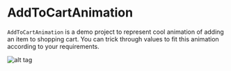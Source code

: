 # AddToCartAnimation

`AddToCartAnimation` is a demo project to represent cool animation of adding an item to shopping cart. You can trick through values to fit this animation according to your requirements.



![alt tag](https://github.com/Azilen/AddToCartAnimation/blob/master/AddtocartAnimation.gif)
